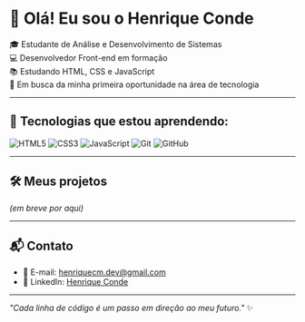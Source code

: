 # 👋 Olá! Eu sou o Henrique Conde

🎓 Estudante de Análise e Desenvolvimento de Sistemas  
💻 Desenvolvedor Front-end em formação  
📚 Estudando HTML, CSS e JavaScript  
🚀 Em busca da minha primeira oportunidade na área de tecnologia  

---

## 🚀 Tecnologias que estou aprendendo:

![HTML5](https://img.shields.io/badge/HTML5-E34F26?style=flat&logo=html5&logoColor=white)
![CSS3](https://img.shields.io/badge/CSS3-1572B6?style=flat&logo=css3&logoColor=white)
![JavaScript](https://img.shields.io/badge/JavaScript-F7DF1E?style=flat&logo=javascript&logoColor=black)
![Git](https://img.shields.io/badge/Git-F05032?style=flat&logo=git&logoColor=white)
![GitHub](https://img.shields.io/badge/GitHub-181717?style=flat&logo=github&logoColor=white)

---

## 🛠️ Meus projetos

*(em breve por aqui)*

---

## 📬 Contato

- 📧 E-mail: [henriquecm.dev@gmail.com](mailto:henriquecm.dev@gmail.com)  
- 🔗 LinkedIn: [Henrique Conde](www.linkedin.com/in/henriqueconde-dev)

---

_"Cada linha de código é um passo em direção ao meu futuro."_ ✨

